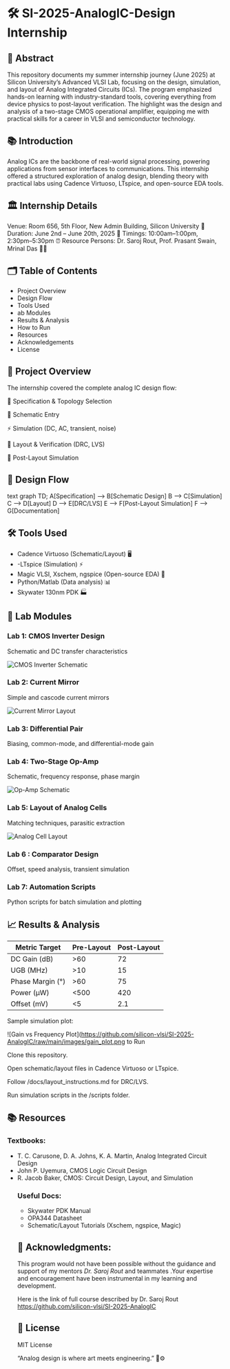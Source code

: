 # 🛠️ SI-2025-AnalogIC-Design Internship
## 📝 Abstract
This repository documents my summer internship journey (June 2025) at Silicon University’s Advanced VLSI Lab, focusing on the design, simulation, and layout of Analog Integrated Circuits (ICs). The program emphasized hands-on learning with industry-standard tools, covering everything from device physics to post-layout verification. The highlight was the design and analysis of a two-stage CMOS operational amplifier, equipping me with practical skills for a career in VLSI and semiconductor technology.

## 📚 Introduction
Analog ICs are the backbone of real-world signal processing, powering applications from sensor interfaces to communications. This internship offered a structured exploration of analog design, blending theory with practical labs using Cadence Virtuoso, LTspice, and open-source EDA tools.

## 🏛️ Internship Details
Venue: Room 656, 5th Floor, New Admin Building, Silicon University 🏢
Duration: June 2nd – June 20th, 2025 📆
Timings: 10:00am–1:00pm, 2:30pm–5:30pm ⏰
Resource Persons: Dr. Saroj Rout, Prof. Prasant Swain, Mrinal Das 👨‍🏫

## 🗂️ Table of Contents
<ul>
    <li>Project Overview</li>
    <li>Design Flow</li>
    <li>Tools Used</li>
    <li>ab Modules</li>
    <li>Results & Analysis</li>
    <li>How to Run</li>
    <li>Resources</li>
    <li>Acknowledgements</li>
    <li>License</li>
</ul>

## 🚀 Project Overview
The internship covered the complete analog IC design flow:

📐 Specification & Topology Selection

📝 Schematic Entry

⚡ Simulation (DC, AC, transient, noise)

🧩 Layout & Verification (DRC, LVS)

🔬 Post-Layout Simulation

## 🔄 Design Flow
text
graph TD;
    A[Specification] --> B[Schematic Design]
    B --> C[Simulation]
    C --> D[Layout]
    D --> E[DRC/LVS]
    E --> F[Post-Layout Simulation]
    F --> G[Documentation]


## 🛠️ Tools Used
<ul>
    <li>Cadence Virtuoso (Schematic/Layout) 🖥️</li>
    <li>-LTspice (Simulation) ⚡</li>
    <li>Magic VLSI, Xschem, ngspice (Open-source EDA) 🧰</li>
    <li>Python/Matlab (Data analysis) 📊</li>
    <li>Skywater 130nm PDK 🏭</li>
</ul>

## 🧪 Lab Modules
### Lab 1: CMOS Inverter Design
Schematic and DC transfer characteristics

![CMOS Inverter Schematic](https://github.com/silicon-vlsi/SI-2025-AnalogIC/raw/main/images/inverter) 

### Lab 2: Current Mirror
Simple and cascode current mirrors

![Current Mirror Layout](https://github.com/silicon-vlsi/SI-2025-AnalogIC/raw/main/images/current)

### Lab 3: Differential Pair

Biasing, common-mode, and differential-mode gain

### Lab 4: Two-Stage Op-Amp
Schematic, frequency response, phase margin

![Op-Amp Schematic](https://github.com/silicon-vlsi/SI-2025-AnalogIC/raw/main/images/opamp_s) 

### Lab 5: Layout of Analog Cells

Matching techniques, parasitic extraction

![Analog Cell Layout](https://github.com/silicon-vlsi/SI-2025-AnalogIC/raw/main/images/analog) 

### Lab 6 : Comparator Design

Offset, speed analysis, transient simulation

### Lab 7: Automation Scripts
Python scripts for batch simulation and plotting

## 📈 Results & Analysis
|Metric	Target	|Pre-Layout	|Post-Layout|
|-----------------|-----------|-----------|
|DC Gain (dB)|	>60|	72|	68|
|UGB (MHz)	|>10	|15	|13.5|
|Phase Margin (°)|	>60|	75	|70|
|Power (µW)|	<500|	420|	430|
Offset (mV)	|<5	|2.1	|2.5|

Sample simulation plot:

![Gain vs Frequency Plot](https://github.com/silicon-vlsi/SI-2025-AnalogIC/raw/main/images/gain_plot.png to Run

Clone this repository.

Open schematic/layout files in Cadence Virtuoso or LTspice.

Follow /docs/layout_instructions.md for DRC/LVS.

Run simulation scripts in the /scripts folder.

## 📚 Resources
### Textbooks:
<ul>
    <li>T. C. Carusone, D. A. Johns, K. A. Martin, Analog Integrated Circuit Design</li>
    <li>John P. Uyemura, CMOS Logic Circuit Design</li>
    <li>R. Jacob Baker, CMOS: Circuit Design, Layout, and Simulation</li>

### Useful Docs:
<ul>
    <li>Skywater PDK Manual</li>
    <li>OPA344 Datasheet</li>
    <li>Schematic/Layout Tutorials (Xschem, ngspice, Magic)</li>
</ul>


## 🙏 Acknowledgments:
This program would not have been possible without the guidance and support of my mentors *Dr. Saroj Rout* and teammates .Your expertise and encouragement have been instrumental in my learning and development.

Here is the link of full course described by Dr. Saroj Rout https://github.com/silicon-vlsi/SI-2025-AnalogIC


## 📄 License
MIT License

“Analog design is where art meets engineering.” 🎨⚙️

